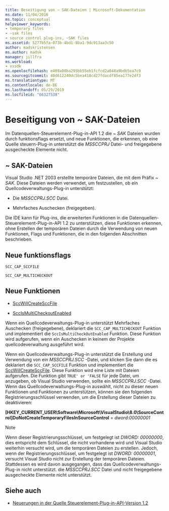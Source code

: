 ```yaml
---
title: Beseitigung von ~ SAK-Dateien | Microsoft-Dokumentation
ms.date: 11/04/2016
ms.topic: conceptual
helpviewer_keywords:
- temporary files
- ~sak files
- source control plug-ins, ~SAK files
ms.assetid: 5277b5fa-073b-4bd1-8ba1-9dc913aa3c50
author: madskristensen
ms.author: madsk
manager: jillfra
ms.workload:
- vssdk
ms.openlocfilehash: e409a08ba295bb55eb1fcfcd2a048a9bdb5ea7c9
ms.sourcegitcommit: 40d612240dc5bea418cd27fdacdf85ea177e2df3
ms.translationtype: MT
ms.contentlocale: de-DE
ms.lasthandoff: 05/29/2019
ms.locfileid: "66327538"
---
```

# <a name="elimination-of-sak-files"></a>Beseitigung von ~ SAK-Dateien
Im Datenquellen-Steuerelement-Plug-in-API 1.2 die *~ SAK* Dateien wurden durch funktionsflags ersetzt, und neue Funktionen, die erkennen, ob eine Quelle steuern-Plug-in unterstützt die *MSSCCPRJ* Datei- und freigegebene ausgecheckte Elemente nicht.

## <a name="sak-files"></a>~ SAK-Dateien
Visual Studio .NET 2003 erstellte temporäre Dateien, die mit dem Präfix *~ SAK*. Diese Dateien werden verwendet, um festzustellen, ob ein Quellcodeverwaltungs-Plug-in unterstützt:

- Die *MSSCCPRJ.SCC* Datei.

- Mehrfaches Auschecken (freigegeben).

Die IDE kann für Plug-ins, die erweiterten Funktionen in die Datenquellen-Steuerelement-Plug-in-API 1.2 zu unterstützen, diese Funktionen erkennen, ohne Erstellen der temporären Dateien durch die Verwendung von neuen Funktionen, Flags und Funktionen, die in den folgenden Abschnitten beschrieben.

## <a name="new-capability-flags"></a>Neue funktionsflags
 `SCC_CAP_SCCFILE`

 `SCC_CAP_MULTICHECKOUT`

## <a name="new-functions"></a>Neue Funktionen
- [SccWillCreateSccFile](../../extensibility/sccwillcreatesccfile-function.md)

- [SccIsMultiCheckoutEnabled](../../extensibility/sccismulticheckoutenabled-function.md)

 Wenn ein Quellcodeverwaltungs-Plug-in unterstützt Mehrfaches Auschecken (freigegebene), deklariert die `SCC_CAP_MULTICHECKOUT` Funktion und implementiert die `SccIsMultiCheckOutEnabled` Funktion. Diese Funktion wird aufgerufen, wenn ein Auschecken in keinem der Projekte quellcodeverwaltung ausgeführt wird.

 Wenn ein Quellcodeverwaltungs-Plug-in unterstützt die Erstellung und Verwendung von ein *MSSCCPRJ.SCC* -Datei, und klicken Sie dann die es deklariert die `SCC_CAP_SCCFILE` Funktion und implementiert die [SccWillCreateSccFile](../../extensibility/sccwillcreatesccfile-function.md). Diese Funktion wird eine Liste mit Dateien aufgerufen. Die Funktion gibt `TRUE' or 'FALSE` für jede Datei, um anzugeben, ob Visual Studio verwenden, sollte ein *MSSCCPRJ.SCC* -Datei. Wenn das Quellcodeverwaltungs-Plug-in auswählt, nicht zu dieser neuen Funktionen und Funktionen zu unterstützen, können sie den folgenden Registrierungsschlüssel verwenden, um die Erstellung dieser Dateien zu deaktivieren:

 **[HKEY_CURRENT_USER\Software\Microsoft\VisualStudio\8.0\SourceControl]DoNotCreateTemporaryFilesInSourceControl** = *dword:00000001*

> [!NOTE]
> Wenn dieser Registrierungsschlüssel, um festgelegt ist *DWORD: 00000000*, dies entspricht dem Schlüssel, die nicht vorhandene wird und Visual Studio weiterhin versucht wird, um die temporären Dateien zu erstellen. Jedoch, wenn der Registrierungsschlüssel, um festgelegt ist *DWORD: 00000001*, versucht Visual Studio nicht zur Erstellung der temporären Dateien. Stattdessen es wird davon ausgegangen, dass das Quellcodeverwaltungs-Plug-in nicht unterstützt. die *MSSCCPRJ.SCC* Datei und nicht freigegebene ausgecheckte Elemente nicht unterstützt.

## <a name="see-also"></a>Siehe auch
- [Neuerungen in der Quelle Steuerelement-Plug-in-API-Version 1.2](../../extensibility/internals/what-s-new-in-the-source-control-plug-in-api-version-1-2.md)